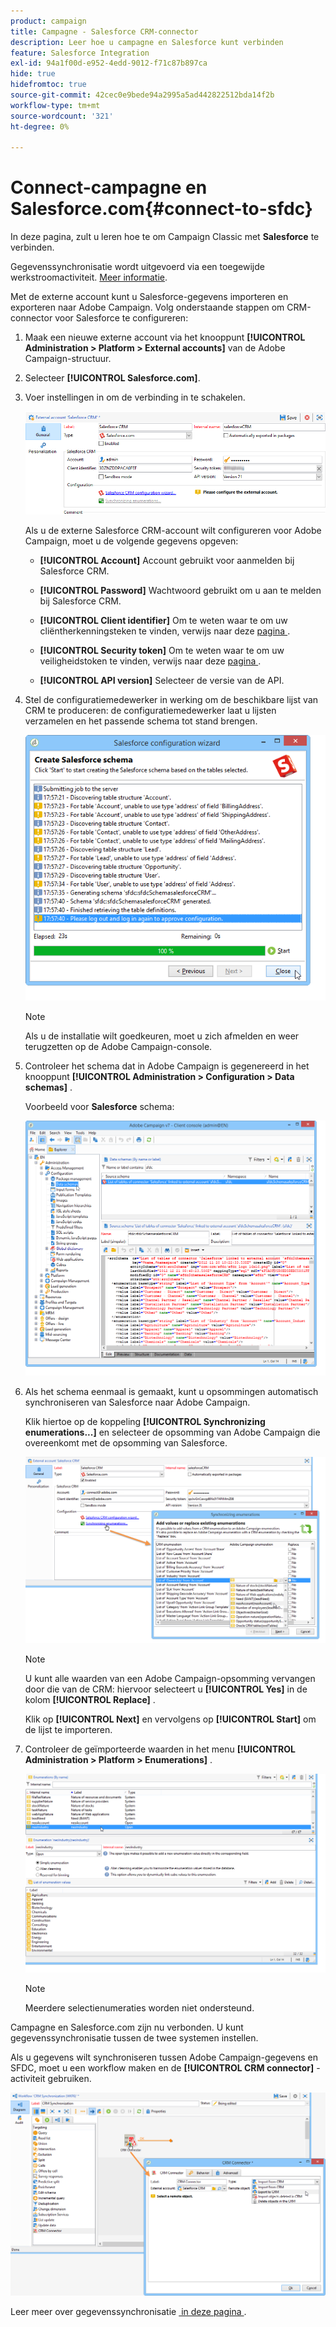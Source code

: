 ```yaml
---
product: campaign
title: Campagne - Salesforce CRM-connector
description: Leer hoe u campagne en Salesforce kunt verbinden
feature: Salesforce Integration
exl-id: 94a1f00d-e952-4edd-9012-f71c87b897ca
hide: true
hidefromtoc: true
source-git-commit: 42cec0e9bede94a2995a5ad442822512bda14f2b
workflow-type: tm+mt
source-wordcount: '321'
ht-degree: 0%

---
```


# Connect-campagne en Salesforce.com{#connect-to-sfdc}



In deze pagina, zult u leren hoe te om Campaign Classic met **Salesforce** te verbinden.

Gegevenssynchronisatie wordt uitgevoerd via een toegewijde werkstroomactiviteit. [Meer informatie](../../platform/using/crm-data-sync.md).


Met de externe account kunt u Salesforce-gegevens importeren en exporteren naar Adobe Campaign.
Volg onderstaande stappen om CRM-connector voor Salesforce te configureren:

1. Maak een nieuwe externe account via het knooppunt **[!UICONTROL Administration > Platform > External accounts]** van de Adobe Campaign-structuur.
1. Selecteer **[!UICONTROL Salesforce.com]**.
1. Voer instellingen in om de verbinding in te schakelen.

   ![](assets/ext_account_17.png)

   Als u de externe Salesforce CRM-account wilt configureren voor Adobe Campaign, moet u de volgende gegevens opgeven:

   * **[!UICONTROL Account]**
Account gebruikt voor aanmelden bij Salesforce CRM.

   * **[!UICONTROL Password]**
Wachtwoord gebruikt om u aan te melden bij Salesforce CRM.

   * **[!UICONTROL Client identifier]**
Om te weten waar te om uw cliëntherkenningsteken te vinden, verwijs naar deze [&#x200B; pagina &#x200B;](https://help.salesforce.com/articleView?id=000205876&type=1).

   * **[!UICONTROL Security token]**
Om te weten waar te om uw veiligheidstoken te vinden, verwijs naar deze [&#x200B; pagina &#x200B;](https://help.salesforce.com/articleView?id=000205876&type=1).

   * **[!UICONTROL API version]**
Selecteer de versie van de API.
1. Stel de configuratiemedewerker in werking om de beschikbare lijst van CRM te produceren: de configuratiemedewerker laat u lijsten verzamelen en het passende schema tot stand brengen.

   ![](assets/crm_connectors_sfdc_launch.png)

   >[!NOTE]
   >
   >Als u de installatie wilt goedkeuren, moet u zich afmelden en weer terugzetten op de Adobe Campaign-console.

1. Controleer het schema dat in Adobe Campaign is gegenereerd in het knooppunt **[!UICONTROL Administration > Configuration > Data schemas]** .

   Voorbeeld voor **Salesforce** schema:

   ![](assets/crm_connectors_sfdc_table.png)

1. Als het schema eenmaal is gemaakt, kunt u opsommingen automatisch synchroniseren van Salesforce naar Adobe Campaign.

   Klik hiertoe op de koppeling **[!UICONTROL Synchronizing enumerations...]** en selecteer de opsomming van Adobe Campaign die overeenkomt met de opsomming van Salesforce.



   ![](assets/crm_connectors_sfdc_enum.png)

   >[!NOTE]
   >
   >U kunt alle waarden van een Adobe Campaign-opsomming vervangen door die van de CRM: hiervoor selecteert u **[!UICONTROL Yes]** in de kolom **[!UICONTROL Replace]** .


   Klik op **[!UICONTROL Next]** en vervolgens op **[!UICONTROL Start]** om de lijst te importeren.

1. Controleer de geïmporteerde waarden in het menu **[!UICONTROL Administration > Platform > Enumerations]** .

   ![](assets/crm_connectors_sfdc_exe.png)

   >[!NOTE]
   >
   > Meerdere selectienumeraties worden niet ondersteund.

Campagne en Salesforce.com zijn nu verbonden. U kunt gegevenssynchronisatie tussen de twee systemen instellen.

Als u gegevens wilt synchroniseren tussen Adobe Campaign-gegevens en SFDC, moet u een workflow maken en de **[!UICONTROL CRM connector]** -activiteit gebruiken.

![](assets/crm_connectors_sfdc_wf.png)

Leer meer over gegevenssynchronisatie [&#x200B; in deze pagina &#x200B;](../../platform/using/crm-data-sync.md).
